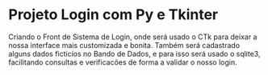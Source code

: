 # Projeto Login com Py e Tkinter
 Criando o Front de Sistema de Login, onde será usado o CTk para deixar a nossa interface mais customizada e bonita. Também será cadastrado alguns dados ficticíos no Bando de Dados, e para isso será usado o sqlite3, facilitando consultas e verificacões de forma a validar o nosso login.
